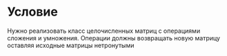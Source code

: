 # Условие
Нужно реализовать класс целочисленных матриц с операциями сложения и умножения. Операции должны возвращать новую матрицу оставляя исходные матрицы нетронутыми
